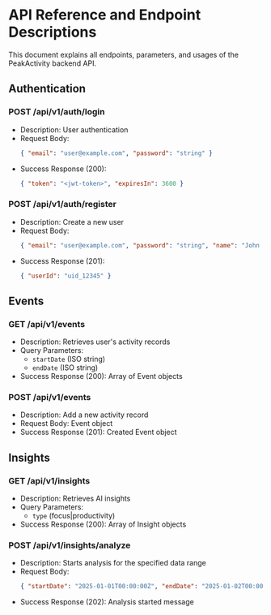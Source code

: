 # API Reference and Endpoint Descriptions

This document explains all endpoints, parameters, and usages of the PeakActivity backend API.

## Authentication

### POST /api/v1/auth/login
- Description: User authentication
- Request Body:
  ```json
  { "email": "user@example.com", "password": "string" }
  ```
- Success Response (200):
  ```json
  { "token": "<jwt-token>", "expiresIn": 3600 }
  ```

### POST /api/v1/auth/register
- Description: Create a new user
- Request Body:
  ```json
  { "email": "user@example.com", "password": "string", "name": "John Doe" }
  ```
- Success Response (201):
  ```json
  { "userId": "uid_12345" }
  ```

## Events

### GET /api/v1/events
- Description: Retrieves user's activity records
- Query Parameters:
  - `startDate` (ISO string)
  - `endDate` (ISO string)
- Success Response (200): Array of Event objects

### POST /api/v1/events
- Description: Add a new activity record
- Request Body: Event object
- Success Response (201): Created Event object

## Insights

### GET /api/v1/insights
- Description: Retrieves AI insights
- Query Parameters:
  - `type` (focus|productivity)
- Success Response (200): Array of Insight objects

### POST /api/v1/insights/analyze
- Description: Starts analysis for the specified data range
- Request Body:
  ```json
  { "startDate": "2025-01-01T00:00:00Z", "endDate": "2025-01-02T00:00:00Z" }
  ```
- Success Response (202): Analysis started message
